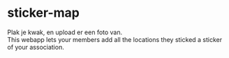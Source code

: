 # sticker-map
Plak je kwak, en upload er een foto van.<br>
This webapp lets your members add all the locations they sticked a sticker of your association.
